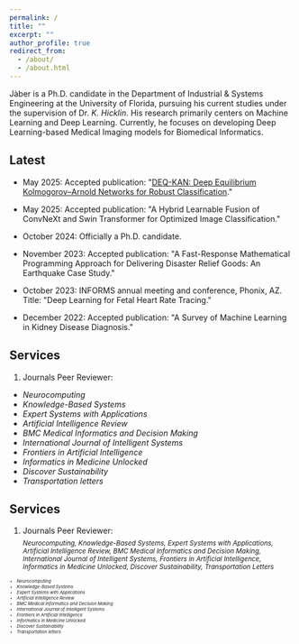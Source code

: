 ```yaml
---
permalink: /
title: ""
excerpt: ""
author_profile: true
redirect_from: 
  - /about/
  - /about.html
---
```



Jàber is a Ph.D. candidate in the Department of Industrial & Systems Engineering at the University of Florida, pursuing his current studies under the supervision of Dr. *K. Hicklin*. His research primarily centers on Machine Learning and Deep Learning. Currently, he focuses on developing Deep Learning-based Medical Imaging models for Biomedical Informatics.


Latest
------

- May 2025: Accepted publication: "[DEQ-KAN: Deep Equilibrium Kolmogorov–Arnold Networks for Robust Classification](https://www.sciencedirect.com/science/article/abs/pii/S1746809425005981)."

- May 2025: Accepted publication: "A Hybrid Learnable Fusion of ConvNeXt and Swin Transformer for Optimized Image Classification."

- October 2024: Officially a Ph.D. candidate.
  
- November 2023: Accepted publication: "A Fast-Response Mathematical Programming Approach for Delivering Disaster Relief Goods: An Earthquake Case Study." 

- October 2023: INFORMS annual meeting and conference, Phonix, AZ. Title: "Deep Learning for Fetal Heart Rate Tracing." 

- December 2022: Accepted publication: "A Survey of Machine Learning in Kidney Disease Diagnosis." 



Services
------
1) Journals Peer Reviewer:
- *Neurocomputing*
- *Knowledge-Based Systems*
- *Expert Systems with Applications*
- *Artificial Intelligence Review*
- *BMC Medical Informatics and Decision Making*
- *International Journal of Intelligent Systems*
- *Frontiers in Artificial Intelligence*
- *Informatics in Medicine Unlocked*
- *Discover Sustainability*
- *Transportation letters*


Services
------
1) Journals Peer Reviewer:  
<sub><em>Neurocomputing, Knowledge-Based Systems, Expert Systems with Applications, Artificial Intelligence Review, BMC Medical Informatics and Decision Making, International Journal of Intelligent Systems, Frontiers in Artificial Intelligence, Informatics in Medicine Unlocked, Discover Sustainability, Transportation Letters</em></sub>



<div style="font-size:0.55em;">
<ul>
  <li style="margin:1px 0;"><em>Neurocomputing</em></li>
  <li style="margin:1px 0;"><em>Knowledge-Based Systems</em></li>
  <li style="margin:1px 0;"><em>Expert Systems with Applications</em></li>
  <li style="margin:1px 0;"><em>Artificial Intelligence Review</em></li>
  <li style="margin:1px 0;"><em>BMC Medical Informatics and Decision Making</em></li>
  <li style="margin:1px 0;"><em>International Journal of Intelligent Systems</em></li>
  <li style="margin:1px 0;"><em>Frontiers in Artificial Intelligence</em></li>
  <li style="margin:1px 0;"><em>Informatics in Medicine Unlocked</em></li>
  <li style="margin:1px 0;"><em>Discover Sustainability</em></li>
  <li style="margin:1px 0;"><em>Transportation letters</em></li>
</ul>
</div>


